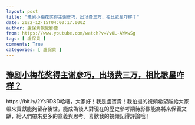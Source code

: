 ```yaml
---
layout: post
title: "豫剧小梅花奖得主谢彦巧，出场费三万，相比歌星咋样？"
date: 2022-12-15T04:00:17.000Z
author: 盧保貴視覺影像
from: https://www.youtube.com/watch?v=VvOL-AWXwSg
tags: [ 盧保貴 ]
comments: True
categories: [ 盧保貴 ]
---
```

<!--1671076817000-->
[豫剧小梅花奖得主谢彦巧，出场费三万，相比歌星咋样？](https://www.youtube.com/watch?v=VvOL-AWXwSg)
------

<div>
https://bit.ly/2YsRD8D哈嘍，大家好！我是盧寶貴！我拍攝的視頻希望能給大家帶來貢獻能夠留存後世，能成為後人對現在的歷史參考期待影像能為將來保留文獻，給人們帶來更多的意義與思考。喜歡我的視頻記得評論哦！
</div>
